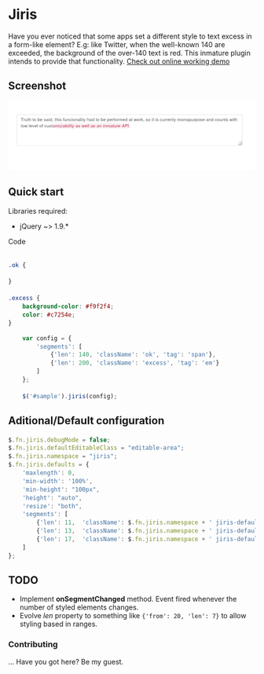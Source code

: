 # Jiris

Have you ever noticed that some apps set a different style to text excess in a form-like element? E.g: like Twitter, when the well-known 140 are exceeded, the background of the over-140 text is red. This inmature plugin intends to provide that functionality.
[Check out online working demo](https://sonirico.github.io/jiris/)

## Screenshot

![Screenshoot](screenshot.png)

## Quick start

Libraries required: 
  - jQuery ~> 1.9.\* 

Code

```css

.ok {

}

.excess {
    background-color: #f9f2f4;
    color: #c7254e;
}
```

```javascript
    var config = {
        'segments': [
            {'len': 140, 'className': 'ok', 'tag': 'span'},
            {'len': 200, 'className': 'excess', 'tag': 'em'}
        ]
    };

    $('#sample').jiris(config);
```

## Aditional/Default configuration

```javascript
$.fn.jiris.debugMode = false;
$.fn.jiris.defaultEditableClass = "editable-area";
$.fn.jiris.namespace = "jiris";
$.fn.jiris.defaults = {
    'maxlength': 0,
    'min-width': '100%',
    'min-height': "100px",
    'height': "auto",
    'resize': "both",
    'segments': [
        {'len': 11,  'className': $.fn.jiris.namespace + ' jiris-default-1', 'tag': 'span'},
        {'len': 13,  'className': $.fn.jiris.namespace + ' jiris-default-2', 'tag': 'span'},
        {'len': 17,  'className': $.fn.jiris.namespace + ' jiris-default-3', 'tag': 'span'}
    ]
};
```

## TODO

  - Implement **onSegmentChanged** method. Event fired whenever the number of styled elements changes.
  - Evolve *len* property to something like `{'from': 20, 'len': 7}` to allow styling based in ranges.
 
### Contributing

... Have you got here? Be my guest.

